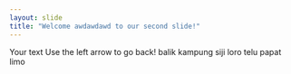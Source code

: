 ```yaml
---
layout: slide
title: "Welcome awdawdawd to our second slide!"
---
```

Your text
Use the left arrow to go back! balik kampung siji loro telu papat limo